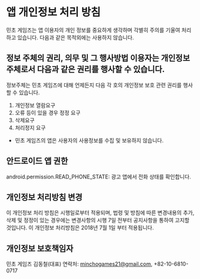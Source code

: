 # 앱 개인정보 처리 방침
민초 게임즈는 앱 이용자의 개인 정보를 중요하게 생각하며 각별히 주의를 기울여 처리하고 있습니다. 다음과 같은 목적외에는 사용하지 않습니다.

## 정보 주체의 권리, 의무 및 그 행사방법 이용자는 개인정보 주체로서 다음과 같은 권리를 행사할 수 있습니다.
정보주체는 민초 게임즈에 대해 언제든지 다음 각 호의 개인정보 보호 관련 권리를 행사할 수 있습니다.
1) 개인정보 열람요구
2) 오류 등이 있을 경우 정정 요구
3) 삭제요구
4) 처리정지 요구
* 민초 게임즈의 앱은 사용자의 사용정보를 수집 및 보유하지 않습니다.


## 안드로이드 앱 권한

android.permission.READ_PHONE_STATE: 광고 앱에서 전화 상태를 확인합니다.


## 개인정보 처리방침 변경

이 개인정보 처리 방침은 시행일로부터 적용되며, 법령 및 방침에 따른 변경내용의 추가, 삭제 및 정정이 있는 경우에는 변경사항의 시행 7일 전부터 공지사항을 통하여 고지할 것입니다.
이 개인정보 처리방침은 2018년 7월 1일 부터 적용됩니다.


## 개인정보 보호책임자

민초 게임즈
김동철(대표)
연락처: minchogames21@gmail.com, +82-10-6810-0717
